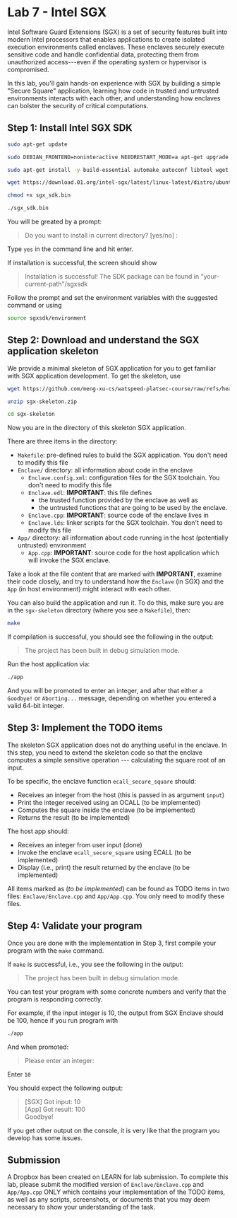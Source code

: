 # Lab 7 - Intel SGX

Intel Software Guard Extensions (SGX) is a set of security features
built into modern Intel processors that enables applications to
create isolated execution environments called enclaves.
These enclaves securely execute sensitive code and handle confidential data,
protecting them from unauthorized access---even if
the operating system or hypervisor is compromised.

In this lab,
you'll gain hands-on experience with SGX by
building a simple "Secure Square" application,
learning how code in trusted and untrusted environments interacts with each other, and
understanding how enclaves can bolster the security of critical computations.

## Step 1: Install Intel SGX SDK

```bash
sudo apt-get update
```
```bash
sudo DEBIAN_FRONTEND=noninteractive NEEDRESTART_MODE=a apt-get upgrade -y
```
```bash
sudo apt-get install -y build-essential automake autoconf libtool wget libssl-dev unzip
```
```bash
wget https://download.01.org/intel-sgx/latest/linux-latest/distro/ubuntu22.04-server/sgx_linux_x64_sdk_2.25.100.3.bin -O sgx_sdk.bin
```
```bash
chmod +x sgx_sdk.bin
```
```bash
./sgx_sdk.bin
```

You will be greated by a prompt:
> 
> Do you want to install in current directory? [yes/no] :
>
Type `yes` in the command line and hit enter.

If installation is successful, the screen should show
>
> Installation is successful! The SDK package can be found in "your-current-path"/sgxsdk
>

Follow the prompt and set the environment variables with the suggested command or using
```bash
source sgxsdk/environment
```

## Step 2: Download and understand the SGX application skeleton

We provide a minimal skeleton of SGX application for you to get familiar with
SGX application development. To get the skeleton, use
```bash
wget https://github.com/meng-xu-cs/watspeed-platsec-course/raw/refs/heads/main/lab7/sgx-skeleton.zip
```
```bash
unzip sgx-skeleton.zip
```
```bash
cd sgx-skeleton
```

Now you are in the directory of this skeleton SGX application.

There are three items in the directory:
- `Makefile`: pre-defined rules to build the SGX application.
   You don't need to modify this file
- `Enclave/` directory: all information about code in the enclave
   * `Enclave.config.xml`: configuration files for the SGX toolchain.
     You don't need to modify this file
   * `Enclave.edl`: **IMPORTANT**: this file defines
      + the trusted function provided by the enclave as well as
      + the untrusted functions that are going to be used by the enclave.
   * `Enclave.cpp`: **IMPORTANT**: source code of the enclave lives in
   * `Enclave.lds`: linker scripts for the SGX toolchain.
     You don't need to modify this file
- `App/` directory: all information about code running in the host (potentially untrusted) environment
   * `App.cpp`: **IMPORTANT**: source code for the host application which will invoke the SGX enclave.

Take a look at the file content that are marked with **IMPORTANT**,
examine their code closely, and try to understand
how the `Enclave` (in SGX) and the `App` (in host environment) might interact with each other.

You can also build the application and run it. To do this,
make sure you are in the `sgx-skeleton` directory (where you see a `Makefile`), then:
```bash
make
```

If compilation is successful, you should see the following in the output:
>
> The project has been built in debug simulation mode.
>

Run the host application via:
```bash
./app
```

And you will be promoted to enter an integer,
and after that either a `Goodbye!` or `Aborting...` message,
depending on whether you entered a valid 64-bit integer.

## Step 3: Implement the TODO items

The skeleton SGX application does not do anything useful in the enclave.
In this step, you need to extend the skeleton code so that the enclave
computes a simple sensitive operation --- calculating the square root of an input.

To be specific, the enclave function `ecall_secure_square` should:
- Receives an integer from the host (this is passed in as argument `input`)
- Print the integer received using an OCALL (to be implemented)
- Computes the square inside the enclave (to be implemented)
- Returns the result (to be implemented)

The host app should:
- Receives an integer from user input (done)
- Invoke the enclave `ecall_secure_square` using ECALL (to be implemented)
- Display (i.e., print) the result returned by the enclave (to be implemented)

All items marked as (*to be implemented*) can be found as TODO items in two files:
`Enclave/Enclave.cpp` and `App/App.cpp`. You only need to modify these files.

## Step 4: Validate your program

Once you are done with the implementation in Step 3,
first compile your program with the `make` command.

If `make` is successful, i.e., you see the following in the output:
>
> The project has been built in debug simulation mode.
>
You can test your program
with some concrete numbers and verify that the program is responding correctly.

For example, if the input integer is 10, the output from SGX Enclave should be 100,
hence if you run program with
```bash
./app
```

And when promoted:
>
> Please enter an integer:
>
Enter `10`

You should expect the following output:
>
> [SGX] Got input: 10 \
> [App] Got result: 100 \
> Goodbye!
>

If you get other output on the console,
it is very like that the program you develop has some issues.

## Submission

A Dropbox has been created on LEARN for lab submission.
To complete this lab,
please submit the modified version of `Enclave/Enclave.cpp` and `App/App.cpp` ONLY
which contains your implementation of the TODO items,
as well as any scripts, screenshots, or documents
that you may deem necessary to show your understanding of the task.
